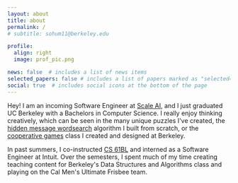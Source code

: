```yaml
---
layout: about
title: about
permalink: /
# subtitle: sohum11@berkeley.edu

profile:
  align: right
  image: prof_pic.png

news: false  # includes a list of news items
selected_papers: false # includes a list of papers marked as "selected={true}"
social: true  # includes social icons at the bottom of the page
---
```


Hey! I am an incoming Software Engineer at [Scale AI](https://scale.com), and I just graduated UC Berkeley with a Bachelors in Computer Science. I really enjoy thinking creatively, which can be seen in the many unique puzzles I've created, the [hidden message wordsearch](sohumwordsearch.herokuapp.com) algorithm I built from scratch, or the [cooperative games](coopgames.github.io) class I created and designed at Berkeley.

In past summers, I co-instructed [CS 61BL](https://cs61bl.org/su21/staff) and interned as a Software Engineer at Intuit. Over the semesters, I spent much of my time creating teaching content for Berkeley's Data Structures and Algorithms class and playing on the Cal Men's Ultimate Frisbee team.

